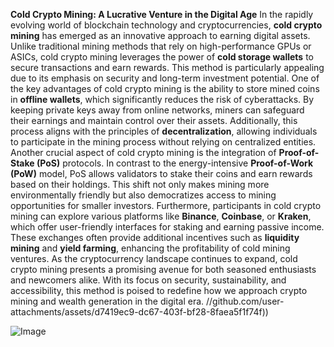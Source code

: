 **Cold Crypto Mining: A Lucrative Venture in the Digital Age**
In the rapidly evolving world of blockchain technology and cryptocurrencies, **cold crypto mining** has emerged as an innovative approach to earning digital assets. Unlike traditional mining methods that rely on high-performance GPUs or ASICs, cold crypto mining leverages the power of **cold storage wallets** to secure transactions and earn rewards. This method is particularly appealing due to its emphasis on security and long-term investment potential.
One of the key advantages of cold crypto mining is the ability to store mined coins in **offline wallets**, which significantly reduces the risk of cyberattacks. By keeping private keys away from online networks, miners can safeguard their earnings and maintain control over their assets. Additionally, this process aligns with the principles of **decentralization**, allowing individuals to participate in the mining process without relying on centralized entities.
Another crucial aspect of cold crypto mining is the integration of **Proof-of-Stake (PoS)** protocols. In contrast to the energy-intensive **Proof-of-Work (PoW)** model, PoS allows validators to stake their coins and earn rewards based on their holdings. This shift not only makes mining more environmentally friendly but also democratizes access to mining opportunities for smaller investors.
Furthermore, participants in cold crypto mining can explore various platforms like **Binance**, **Coinbase**, or **Kraken**, which offer user-friendly interfaces for staking and earning passive income. These exchanges often provide additional incentives such as **liquidity mining** and **yield farming**, enhancing the profitability of cold mining ventures.
As the cryptocurrency landscape continues to expand, cold crypto mining presents a promising avenue for both seasoned enthusiasts and newcomers alike. With its focus on security, sustainability, and accessibility, this method is poised to redefine how we approach crypto mining and wealth generation in the digital era. 
 //github.com/user-attachments/assets/d7419ec9-dc67-403f-bf28-8faea5f1f74f))


![Image](https://github.com/user-attachments/assets/4a25d116-2220-4385-b08e-f287af8fcbc4)